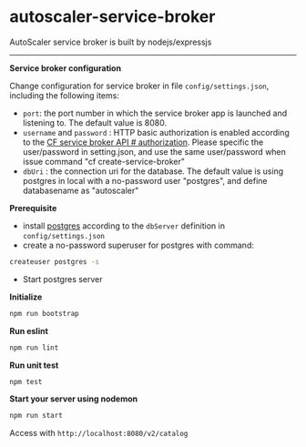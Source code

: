 autoscaler-service-broker
=====

AutoScaler service broker is built by nodejs/expressjs

---
**Service broker configuration**

Change configuration for service broker in file `config/settings.json`, including the following items:
* `port`: the port number in which the service broker app is launched and listening to. The default value is 8080.
* `username` and `password` : HTTP basic authorization is enabled according to the [CF service broker API # authorization](http://docs.cloudfoundry.org/services/api.html#authentication).  Please specific the user/password in setting.json, and use the same user/password when issue command "cf create-service-broker"
* `dbUri` : the connection uri for the database. The default value is using postgres in local with a no-password user "postgres", and define databasename as "autoscaler"

**Prerequisite**
* install [postgres](https://www.postgresql.org/download/) according to the `dbServer` definition in `config/settings.json`
* create a no-password superuser for postgres with command:
```sh
createuser postgres -s
```
* Start postgres server

**Initialize**
```js
npm run bootstrap
```
**Run eslint**
```js
npm run lint
```

**Run unit test**
```js
npm test
```

**Start your server using nodemon**
```js
npm run start
```
Access with `http://localhost:8080/v2/catalog`


